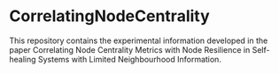 # CorrelatingNodeCentrality
This repository contains the experimental information developed in the paper  Correlating Node Centrality Metrics with Node Resilience in Self-healing Systems with Limited Neighbourhood Information.
